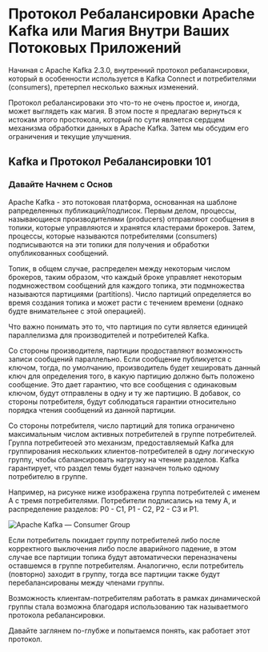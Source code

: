 # Протокол Ребалансировки Apache Kafka или Магия Внутри Ваших Потоковых Приложений

Начиная с Apache Kafka 2.3.0, внутренний протокол ребалансировки, который в особенности используется в Kafka Connect и потребителями (consumers), претерпел несколько важных изменений.

Протокол ребалансироваки это что-то не очень простое и, иногда, может выглядеть как магия. В этом посте я предлагаю вернуться к истокам этого простокола, который по сути является сердцем механизма обработки данных в Apache Kafka. Затем мы обсудим его ограничения и текущие улучшения.

## Kafka и Протокол Ребалансировки 101

### Давайте Начнем с Основ

Apache Kafka - это потоковая платформа, основанная на шаблоне рапределенных публикаций/подписок. Первым делом, процессы, называющиеся производителями (producers) отправляют сообщения в топики, которые управляются и хранятся кластерами брокеров. Затем, процессы, которые называются потребителями (consumers) подписываются на эти топики для получения и обработки опубликованных сообщений.

Топик, в общем случае, распределен между некоторым числом брокеров, таким образом, что каждый броке управляет некоторым подмножеством сообщений для каждого топика, эти подмножества называются партициями (partitions). Число партиций определяется во время создания топика и может расти с течением времени (однако будте внимательнее с этой операцией).

Что важно понимать это то, что партиция по сути является единицей параллелизма для производителей и потребителей Kafka.

Со стороны производителя, партиции продоставляют возможность записи сообщений параллельно. Если сообщение публикуется с ключом, тогда, по умолчанию, производитель будет хешировать данный ключ для определения того, в какую партицию должно быть положено сообщение. Это дает гарантию, что все сообщения с одинаковым ключом, будут отправлены в одну и ту же партицию. В добавок, со стороны потребителя, будут соблюдаться гарантии относительно порядка чтения сообщений из данной партиции.

Со стороны потребителя, число партиций для топика ограничено максимальным числом активных потребителей в группе потребителей. Группа потребитеоей это механизм, предоставляемый Kafka для группирования нескольких клиентов-потребителей в одну логическую группу, чтобы сбалансировать нагрузку на чтение разделов. Kafka гарантирует, что раздел темы будет назначен только одному потребителю в группе.

Например, на рисунке ниже изображена группа потребителей с именем A с тремя потребителями. Потребители подписались на тему A, и распределение разделов: P0 - C1, P1 - C2, P2 - C3 и P1.

![Apache Kafka — Consumer Group](https://miro.medium.com/max/1246/1*0qD0pg05zkYHn9jK0IxN1w.jpeg)

Если потребитель покидает группу потребителей либо после корректного выключения либо после аварийного падение, в этом случае все партиции топика будут автоматически переназначены оставшемся в группе потребителям. Аналогично, если потребитель (повторно) заходит в группу, тогда все партиции также будут перебалансированы между членами группы.

Возможность клиентам-потребителям работать в рамках динамической группы стала возможна благодаря использованию так называетмого протокола ребалансировки.

Давайте заглянем по-глубже и попытаемся понять, как работает этот протокол.
